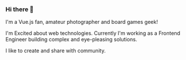 ### Hi there 👋

I'm a Vue.js fan, amateur photographer and board games geek!

I'm Excited about web technologies. Currently I'm working as a Frontend Engineer building complex and eye-pleasing solutions.

I like to create and share with community.
 
